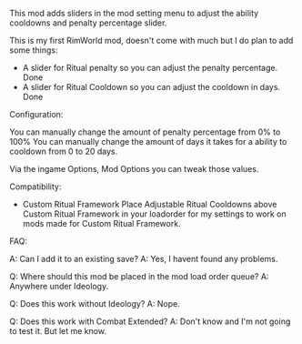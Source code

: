 This mod adds sliders in the mod setting menu to adjust the ability cooldowns and penalty percentage slider.

This is my first RimWorld mod, doesn't come with much but I do plan to add some things:
- A slider for Ritual penalty so you can adjust the penalty percentage. Done
- A slider for Ritual Cooldown so you can adjust the cooldown in days. Done

Configuration:

You can manually change the amount of penalty percentage from 0% to 100%
You can manually change the amount of days it takes for a ability to cooldown from 0 to 20 days.

Via the ingame Options, Mod Options you can tweak those values.

Compatibility:

- Custom Ritual Framework
  Place Adjustable Ritual Cooldowns above Custom Ritual Framework in your loadorder for my settings to work on mods made for Custom Ritual Framework.

FAQ:

A: Can I add it to an existing save?
A: Yes, I havent found any problems.

Q: Where should this mod be placed in the mod load order queue?
A: Anywhere under Ideology.

Q: Does this work without Ideology?
A: Nope.

Q: Does this work with Combat Extended?
A: Don't know and I'm not going to test it. But let me know.
